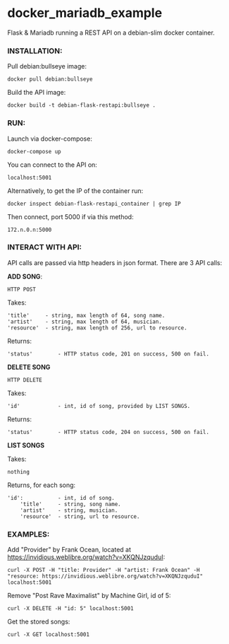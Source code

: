 # docker_mariadb_example
Flask &amp; Mariadb running a REST API on a debian-slim docker container.

### INSTALLATION:

Pull debian:bullseye image:
```
docker pull debian:bullseye
```

Build the API image:
```
docker build -t debian-flask-restapi:bullseye .
```


### RUN:

Launch via docker-compose:
```
docker-compose up
```

You can connect to the API on:
```
localhost:5001
```

Alternatively, to get the IP of the container run:
```
docker inspect debian-flask-restapi_container | grep IP
```

Then connect, port 5000 if via this method:
```
172.n.0.n:5000
```

### INTERACT WITH API:

API calls are passed via http headers in json format. There are 3 API calls:

**ADD SONG**:

```
HTTP POST
```


Takes:
```
'title'		- string, max length of 64, song name.
'artist'	- string, max length of 64, musician.
'resource'	- string, max length of 256, url to resource.
```

Returns:
```
'status'		- HTTP status code, 201 on success, 500 on fail.
```


**DELETE SONG**

```
HTTP DELETE
```


Takes:
```
'id'			- int, id of song, provided by LIST SONGS.
```

Returns:
```
'status'		- HTTP status code, 204 on success, 500 on fail.
```


**LIST SONGS**

Takes:
```
nothing
```

Returns, for each song:
```
'id':			- int, id of song.
	'title'		- string, song name.
	'artist'	- string, musician.
	'resource'	- string, url to resource.
```


### EXAMPLES:

Add "Provider" by Frank Ocean, located at https://invidious.weblibre.org/watch?v=XKQNJzquduI:
```
curl -X POST -H "title: Provider" -H "artist: Frank Ocean" -H "resource: https://invidious.weblibre.org/watch?v=XKQNJzquduI" localhost:5001
```

Remove "Post Rave Maximalist" by Machine Girl, id of 5:
```
curl -X DELETE -H "id: 5" localhost:5001
```

Get the stored songs:
```
curl -X GET localhost:5001
```
